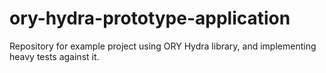 # ory-hydra-prototype-application
Repository for example project using ORY Hydra library, and implementing heavy tests against it.
